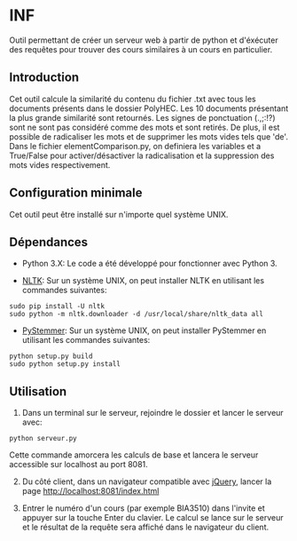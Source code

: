 # INF #

Outil permettant de créer un serveur web à partir de python et d'éxécuter des requêtes pour trouver des cours similaires à un cours en particulier.

## Introduction ##

Cet outil calcule la similarité du contenu du fichier <COURS>.txt avec tous les documents présents dans le dossier PolyHEC. Les 10 documents présentant la plus grande similarité sont retournés. Les signes de ponctuation (.,;:!?) sont ne sont pas considéré comme des mots et sont retirés. De plus, il est possible de radicaliser les mots et de supprimer les mots vides tels que 'de'. Dans le fichier elementComparison.py, on definiera les variables <stemming> et <stopWords> a True/False pour activer/désactiver la radicalisation et la suppression des mots vides respectivement.

## Configuration minimale ##

Cet outil peut être installé sur n'importe quel système UNIX.

## Dépendances ##

* Python 3.X: Le code a été développé pour fonctionner avec Python 3.

* [NLTK](http://www.nltk.org): Sur un système UNIX, on peut installer NLTK en utilisant les commandes suivantes:
```shell
sudo pip install -U nltk
sudo python -m nltk.downloader -d /usr/local/share/nltk_data all
```
* [PyStemmer](https://pypi.python.org/pypi/PyStemmer/1.0.1): 
Sur un système UNIX, on peut installer PyStemmer en utilisant les commandes suivantes:
```shell
python setup.py build
sudo python setup.py install
```
## Utilisation ##

1. Dans un terminal sur le serveur, rejoindre le dossier et lancer le serveur avec:

```shell
python serveur.py
```

Cette commande amorcera les calculs de base et lancera le serveur accessible sur localhost au port 8081. 


2. Du côté client, dans un navigateur compatible avec [jQuery](www.jquery.com), lancer la page [http://localhost:8081/index.html](http://localhost:8081/index.html)

3. Entrer le numéro d'un cours (par exemple BIA3510) dans l'invite et appuyer sur la touche Enter du clavier. Le calcul se lance sur le serveur et le résultat de la requête sera affiché dans le navigateur du client.














